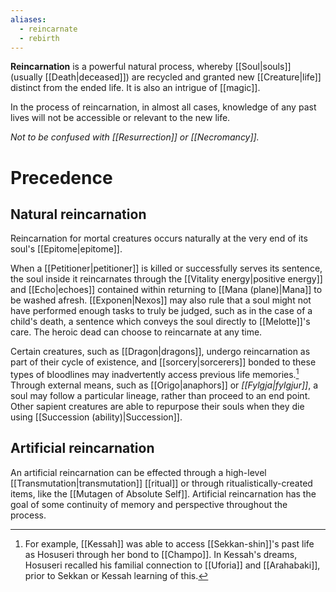 ```yaml
---
aliases:
  - reincarnate
  - rebirth
---
```

**Reincarnation** is a powerful natural process, whereby [[Soul|souls]] (usually [[Death|deceased]]) are recycled and granted new [[Creature|life]] distinct from the ended life. It is also an intrigue of [[magic]].

In the process of reincarnation, in almost all cases, knowledge of any past lives will not be accessible or relevant to the new life.

*Not to be confused with [[Resurrection]] or [[Necromancy]].*

# Precedence
## Natural reincarnation
Reincarnation for mortal creatures occurs naturally at the very end of its soul's [[Epitome|epitome]]. 

When a [[Petitioner|petitioner]] is killed or successfully serves its sentence, the soul inside it reincarnates through the [[Vitality energy|positive energy]] and [[Echo|echoes]] contained within returning to [[Mana (plane)|Mana]] to be washed afresh. [[Exponen|Nexos]] may also rule that a soul might not have performed enough tasks to truly be judged, such as in the case of a child's death, a sentence which conveys the soul directly to [[Melotte]]'s care. The heroic dead can choose to reincarnate at any time.

Certain creatures, such as [[Dragon|dragons]], undergo reincarnation as part of their cycle of existence, and [[sorcery|sorcerers]] bonded to these types of bloodlines may inadvertently access previous life memories.[^1] Through external means, such as [[Origo|anaphors]] or *[[Fylgja|fylgjur]]*, a soul may follow a particular lineage, rather than proceed to an end point. Other sapient creatures are able to repurpose their souls when they die using [[Succession (ability)|Succession]]. 

## Artificial reincarnation
An artificial reincarnation can be effected through a high-level [[Transmutation|transmutation]] [[ritual]] or through ritualistically-created items, like the [[Mutagen of Absolute Self]]. Artificial reincarnation has the goal of some continuity of memory and perspective throughout the process.

[^1]: For example, [[Kessah]] was able to access [[Sekkan-shin]]'s past life as Hosuseri through her bond to [[Champo]]. In Kessah's dreams, Hosuseri recalled his familial connection to [[Uforia]] and [[Arahabaki]], prior to Sekkan or Kessah learning of this.